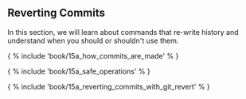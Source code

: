 ## Reverting Commits

In this section, we will learn about commands that re-write history and understand when you should or shouldn't use them.

{ % include 'book/15a_how_commits_are_made' % }

{ % include 'book/15a_safe_operations' % }

{ % include 'book/15a_reverting_commits_with_git_revert' % }
